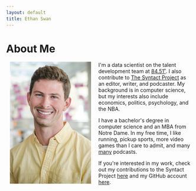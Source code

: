 ```yaml
---
layout: default
title: Ethan Swan
---
```


# About Me
<img src="images/ethan_headshot_smiling.gif" width="220" height="330" style="float:left; padding:0px 20px 5px 10px; display:block;"/>

I'm a data scientist on the talent development team at <a href="http://www.8451.com">84.51˚</a>.
I also contribute to [The Syntact Project](http://syntactproject.com) as an editor, writer, and podcaster.
My background is in computer science, but my interests also include economics, politics, psychology, and the NBA.

I have a bachelor's degree in computer science and an MBA from Notre Dame.
In my free time, I like running, pickup sports, more video games than I care to admit, and many [many](/rec_content.html) podcasts.

If you're interested in my work, check out my contributions to the Syntact Project [here](http://syntactproject.com/contributors/ethan_swan.html) and my GitHub account [here](https://github.com/eswan18).
<br>
<br>
<br>
<br>
<br>
<br>
<br>
